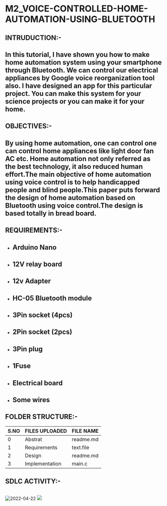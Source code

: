 # M2_VOICE-CONTROLLED-HOME-AUTOMATION-USING-BLUETOOTH
## INTRUDUCTION:-
  ## In this tutorial, I have shown you how to make home automation system using your smartphone through Bluetooth. We can control our electrical appliances by Google voice reorganization tool also. I have designed an app for this particular project. You can make this system for your science projects or you can make it for your home.
## OBJECTIVES:-
  ## By using home automation, one can control one can control home appliances like light door fan AC etc. Home automation not only referred as the best technology, it also reduced human effort.The main objective of home automation using voice control is to help handicapped people and blind people.This paper puts forward the design of home automation based on Bluetooth using voice control.The design is based totally in bread board.
  
## REQUIREMENTS:-
 * ##  Arduino Nano

 * ##  12V relay board

 * ##  12v Adapter

 * ## HC-05 Bluetooth module

 * ##  3Pin socket (4pcs)

 * ##  2Pin socket (2pcs)

 * ##  3Pin plug

 * ##  1Fuse

 * ## Electrical board

 * ## Some wires
 ## FOLDER STRUCTURE:-
 |S.NO|FILES UPLOADED|FILE NAME|
 |----|--------------|---------|
 |0|Abstrat|readme.md|
 |1|Requirements|text.file|
 |2|Design|readme.md|
 |3|Implementation|main.c|
 ## SDLC ACTIVITY:-
 ![]()
 
 ![2022-04-22](https://user-images.githubusercontent.com/101544562/164874122-9bca52e7-59b8-438e-b1af-ffd59dfe2bb8.png)
 ![](https://api.codiga.io/project/33032/score/svg)

 
